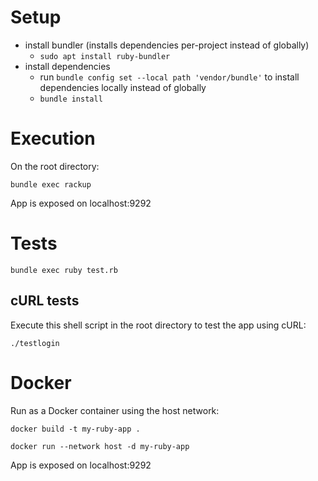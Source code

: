 # Setup
- install bundler (installs dependencies per-project instead of globally)
  - `sudo apt install ruby-bundler`
- install dependencies
  - run `bundle config set --local path 'vendor/bundle'` to install dependencies locally instead of globally
  - `bundle install`

# Execution

On the root directory:

```bundle exec rackup```

App is exposed on localhost:9292

# Tests

```bundle exec ruby test.rb```

## cURL tests

Execute this shell script in the root directory to test the app using cURL:

```./testlogin```

# Docker

Run as a Docker container using the host network:

```docker build -t my-ruby-app .```

```docker run --network host -d my-ruby-app```

App is exposed on localhost:9292